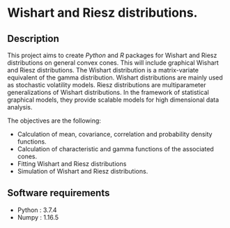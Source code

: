 # Wishart and Riesz distributions.

## Description
This project aims to create  *Python* and *R* packages for Wishart and Riesz distributions on general convex cones. This will include graphical Wishart and Riesz distributions. The Wishart distribution is a matrix-variate equivalent of the gamma distribution.
Wishart distributions are mainly used as stochastic volatility models.
Riesz distributions are multiparameter generalizations of
Wishart distributions. In the framework of statistical
graphical models, they provide scalable models for high dimensional data
analysis. 

The objectives are the following:

* Calculation of mean, covariance, correlation and probability density functions.
* Calculation of characteristic and gamma functions of the associated cones.
* Fitting Wishart and Riesz distributions
* Simulation of Wishart and Riesz distributions.


## Software requirements

* Python           : 3.7.4
* Numpy            : 1.16.5


